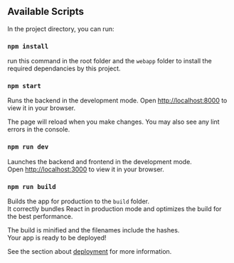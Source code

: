 ## Available Scripts

In the project directory, you can run:

### `npm install`

run this command in the root folder and the `webapp` folder to install the required dependancies by this project.

### `npm start`

Runs the backend in the development mode.
Open [http://localhost:8000](http://localhost:8000) to view it in your browser.

The page will reload when you make changes.
You may also see any lint errors in the console.

### `npm run dev`

Launches the backend and frontend in the development mode.\
Open [http://localhost:3000](http://localhost:3000) to view it in your browser.

### `npm run build`

Builds the app for production to the `build` folder.\
It correctly bundles React in production mode and optimizes the build for the best performance.

The build is minified and the filenames include the hashes.\
Your app is ready to be deployed!

See the section about [deployment](https://facebook.github.io/create-react-app/docs/deployment) for more information.

